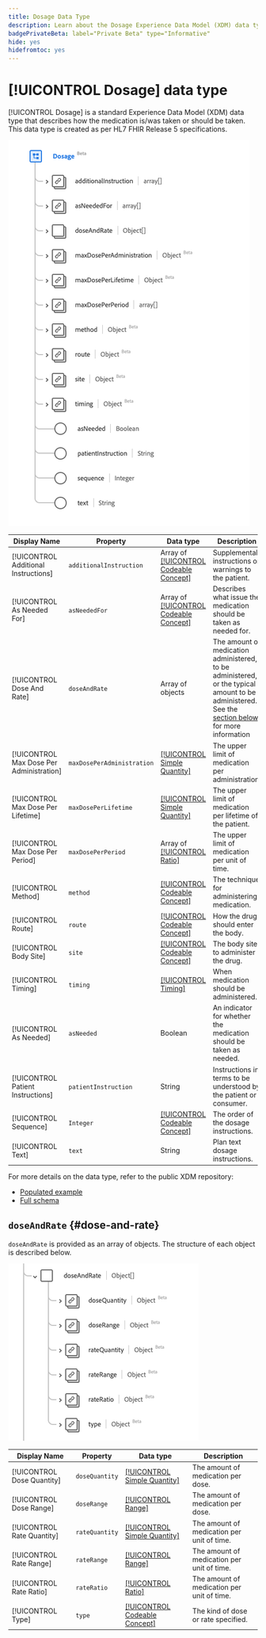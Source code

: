 ```yaml
---
title: Dosage Data Type
description: Learn about the Dosage Experience Data Model (XDM) data type.
badgePrivateBeta: label="Private Beta" type="Informative"
hide: yes
hidefromtoc: yes
---
```

# [!UICONTROL Dosage] data type

[!UICONTROL Dosage] is a standard Experience Data Model (XDM) data type that describes how the medication is/was taken or should be taken. This data type is created as per HL7 FHIR Release 5 specifications.

![Dosage data type structure](../../images/data-types/healthcare/dosage/dosage.png)

| Display Name | Property | Data type | Description |
| --- | --- | --- | --- |
| [!UICONTROL Additional Instructions] | `additionalInstruction` | Array of [[!UICONTROL Codeable Concept]](../healthcare/codeable-concept.md) | Supplemental instructions or warnings to the patient. |
| [!UICONTROL As Needed For] |`asNeededFor` | Array of [[!UICONTROL Codeable Concept]](../healthcare/codeable-concept.md) | Describes what issue the medication should be taken as needed for. |
| [!UICONTROL Dose And Rate] | `doseAndRate` | Array of objects | The amount of medication administered, to be administered, or the typical amount to be administered. See the [section below](#dose-and-rate) for more information |
| [!UICONTROL Max Dose Per Administration] |`maxDosePerAdministration` | [[!UICONTROL Simple Quantity]](../healthcare/simple-quantity.md) | The upper limit of medication per administration. |
| [!UICONTROL Max Dose Per Lifetime] | `maxDosePerLifetime` | [[!UICONTROL Simple Quantity]](../healthcare/simple-quantity.md) | The upper limit of medication per lifetime of the patient. |
| [!UICONTROL Max Dose Per Period] |`maxDosePerPeriod` | Array of [[!UICONTROL Ratio]](../healthcare/ratio.md) | The upper limit of medication per unit of time. |
| [!UICONTROL Method] | `method` | [[!UICONTROL Codeable Concept]](../healthcare/codeable-concept.md) | The technique for administering medication. |
| [!UICONTROL Route] |`route` | [[!UICONTROL Codeable Concept]](../healthcare/codeable-concept.md) | How the drug should enter the body. |
| [!UICONTROL Body Site] | `site` | [[!UICONTROL Codeable Concept]](../healthcare/codeable-concept.md) | The body site to administer the drug. |
| [!UICONTROL Timing] |`timing` | [[!UICONTROL Timing]](../healthcare/timing.md) | When medication should be administered. |
| [!UICONTROL As Needed] | `asNeeded` | Boolean | An indicator for whether the medication should be taken as needed. |
| [!UICONTROL Patient Instructions] |`patientInstruction` | String | Instructions in terms to be understood by the patient or consumer. |
| [!UICONTROL Sequence] | `Integer` | [[!UICONTROL Codeable Concept]](../healthcare/codeable-concept.md) | The order of the dosage instructions. |
| [!UICONTROL Text] |`text` | String | Plan text dosage instructions. |

For more details on the data type, refer to the public XDM repository:

* [Populated example](https://github.com/adobe/xdm/blob/master/extensions/industry/healthcare/fhir/datatypes/dosage.example.1.json)
* [Full schema](https://github.com/adobe/xdm/blob/master/extensions/industry/healthcare/fhir/datatypes/dosage.schema.json)

## `doseAndRate` {#dose-and-rate}

`doseAndRate` is provided as an array of objects. The structure of each object is described below.

![dose and rate structure](../../images/data-types/healthcare/dosage/dose-and-rate.png)

| Display Name | Property | Data type | Description |
| --- | --- | --- | --- |
| [!UICONTROL Dose Quantity] | `doseQuantity` | [[!UICONTROL Simple Quantity]](../healthcare/simple-quantity.md) | The amount of medication per dose. |
| [!UICONTROL Dose Range] |`doseRange` | [[!UICONTROL Range]](../healthcare/range.md) | The amount of medication per dose. |
| [!UICONTROL Rate Quantity] | `rateQuantity` | [[!UICONTROL Simple Quantity]](../healthcare/simple-quantity.md) | The amount of medication per unit of time.  |
| [!UICONTROL Rate Range] |`rateRange` | [[!UICONTROL Range]](../healthcare/range.md) | The amount of medication per unit of time. |
| [!UICONTROL Rate Ratio] |`rateRatio` | [[!UICONTROL Ratio]](../healthcare/ratio.md) | The amount of medication per unit of time. |
| [!UICONTROL Type] | `type` | [[!UICONTROL Codeable Concept]](../healthcare/codeable-concept.md) | The kind of dose or rate specified.  |
